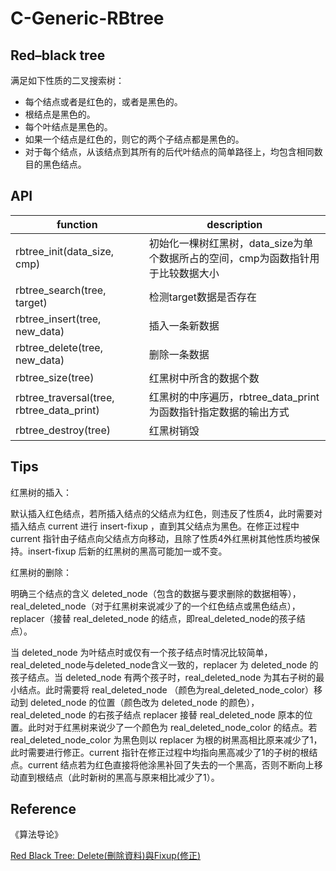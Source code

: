 

# C-Generic-RBtree

## Red–black tree

满足如下性质的二叉搜索树：

* 每个结点或者是红色的，或者是黑色的。
* 根结点是黑色的。
* 每个叶结点是黑色的。
* 如果一个结点是红色的，则它的两个子结点都是黑色的。
* 对于每个结点，从该结点到其所有的后代叶结点的简单路径上，均包含相同数目的黑色结点。

## API

| function                                  | description                                                  |
| ----------------------------------------- | ------------------------------------------------------------ |
| rbtree_init(data_size, cmp)               | 初始化一棵树红黑树，data_size为单个数据所占的空间，cmp为函数指针用于比较数据大小 |
| rbtree_search(tree, target)               | 检测target数据是否存在                                       |
| rbtree_insert(tree, new_data)             | 插入一条新数据                                               |
| rbtree_delete(tree, new_data)             | 删除一条数据                                                 |
| rbtree_size(tree)                         | 红黑树中所含的数据个数                                       |
| rbtree_traversal(tree, rbtree_data_print) | 红黑树的中序遍历，rbtree_data_print 为函数指针指定数据的输出方式 |
| rbtree_destroy(tree)                      | 红黑树销毁                                                   |

## Tips

红黑树的插入：

默认插入红色结点，若所插入结点的父结点为红色，则违反了性质4，此时需要对插入结点 current 进行 insert-fixup ，直到其父结点为黑色。在修正过程中 current 指针由子结点向父结点方向移动，且除了性质4外红黑树其他性质均被保持。insert-fixup 后新的红黑树的黑高可能加一或不变。



红黑树的删除：

明确三个结点的含义 deleted_node（包含的数据与要求删除的数据相等），real_deleted_node（对于红黑树来说减少了的一个红色结点或黑色结点），replacer（接替 real_deleted_node 的结点，即real_deleted_node的孩子结点）。

当 deleted_node 为叶结点时或仅有一个孩子结点时情况比较简单，real_deleted_node与deleted_node含义一致的，replacer 为 deleted_node 的孩子结点。当 deleted_node 有两个孩子时，real_deleted_node 为其右子树的最小结点。此时需要将 real_deleted_node （颜色为real_deleted_node_color）移动到 deleted_node 的位置（颜色改为 deleted_node 的颜色），real_deleted_node 的右孩子结点 replacer 接替 real_deleted_node 原本的位置。此时对于红黑树来说少了一个颜色为 real_deleted_node_color 的结点。若 real_deleted_node_color 为黑色则以 replacer 为根的树黑高相比原来减少了1，此时需要进行修正。current 指针在修正过程中均指向黑高减少了1的子树的根结点。current 结点若为红色直接将他涂黑补回了失去的一个黑高，否则不断向上移动直到根结点（此时新树的黑高与原来相比减少了1）。

## Reference

《算法导论》

[Red Black Tree: Delete(刪除資料)與Fixup(修正)](http://alrightchiu.github.io/SecondRound/red-black-tree-deleteshan-chu-zi-liao-yu-fixupxiu-zheng.html)

